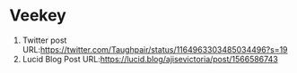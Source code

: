 # Veekey
1. Twitter post URL:https://twitter.com/Taughpair/status/1164963303485034496?s=19
2. Lucid Blog Post URL:https://lucid.blog/ajisevictoria/post/1566586743
